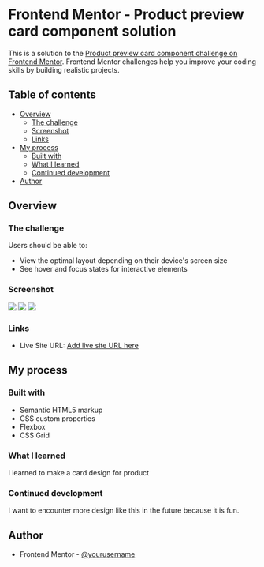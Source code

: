 # Frontend Mentor - Product preview card component solution

This is a solution to the [Product preview card component challenge on Frontend Mentor](https://www.frontendmentor.io/challenges/product-preview-card-component-GO7UmttRfa). Frontend Mentor challenges help you improve your coding skills by building realistic projects. 

## Table of contents

- [Overview](#overview)
  - [The challenge](#the-challenge)
  - [Screenshot](#screenshot)
  - [Links](#links)
- [My process](#my-process)
  - [Built with](#built-with)
  - [What I learned](#what-i-learned)
  - [Continued development](#continued-development)
- [Author](#author)


## Overview

### The challenge

Users should be able to:

- View the optimal layout depending on their device's screen size
- See hover and focus states for interactive elements

### Screenshot

![][.screenshot/desktop.png]
![][.screenshot/mobile.png]
![][.screenshot/active.png]


### Links

- Live Site URL: [Add live site URL here](https://your-live-site-url.com)

## My process

### Built with

- Semantic HTML5 markup
- CSS custom properties
- Flexbox
- CSS Grid


### What I learned

I learned to make a card design for product

### Continued development

I want to encounter more design like this in the future because it is fun.



## Author

- Frontend Mentor - [@yourusername](https://www.frontendmentor.io/profile/yourusername)



[.screenshot/desktop.png]: ./screenshot/desktop.png
[.screenshot/mobile.png]: ./screenshot/mobile.png
[.screenshot/active.png]: ./screenshot/active.png